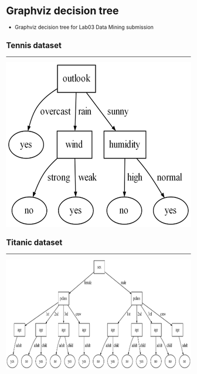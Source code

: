 # Graphviz decision tree

- Graphviz decision tree for Lab03 Data Mining submission

## Tennis dataset

---

<img src="https://raw.githubusercontent.com/nthng-quan/decision_tree/master/tree_tennis.png" width="600" height="450" align="center"/>


## Titanic dataset

---

<img src="https://raw.githubusercontent.com/nthng-quan/decision_tree/master/tree_titanic2.png" width="1500" height="300" align="center"/>